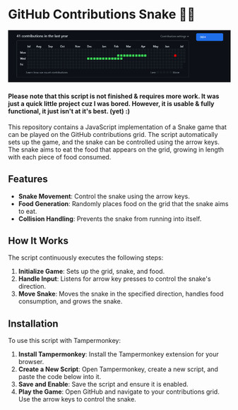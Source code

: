 # GitHub Contributions Snake 🐍🍎

<img src="https://github.com/gv3Dev/GitHub-Contributions-Snake-Game/blob/main/contribSnake.png?raw=true"/>

#### Please note that this script is not finished & requires more work. It was just a quick little project cuz I was bored. However, it is usable & fully functional, it just isn't at it's best. (yet) :) <br/>

This repository contains a JavaScript implementation of a Snake game that can be played on the GitHub contributions grid. The script automatically sets up the game, and the snake can be controlled using the arrow keys. The snake aims to eat the food that appears on the grid, growing in length with each piece of food consumed.

## Features
- **Snake Movement**: Control the snake using the arrow keys.
- **Food Generation**: Randomly places food on the grid that the snake aims to eat.
- **Collision Handling**: Prevents the snake from running into itself.

## How It Works
The script continuously executes the following steps:
1. **Initialize Game**: Sets up the grid, snake, and food.
2. **Handle Input**: Listens for arrow key presses to control the snake's direction.
3. **Move Snake**: Moves the snake in the specified direction, handles food consumption, and grows the snake.

## Installation
To use this script with Tampermonkey:
1. **Install Tampermonkey**: Install the Tampermonkey extension for your browser.
2. **Create a New Script**: Open Tampermonkey, create a new script, and paste the code below into it.
3. **Save and Enable**: Save the script and ensure it is enabled.
4. **Play the Game**: Open GitHub and navigate to your contributions grid. Use the arrow keys to control the snake.


